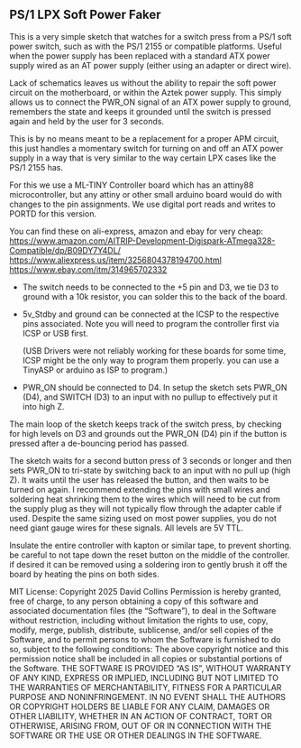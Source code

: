 PS/1 LPX Soft Power Faker
-------------------------
This is a very simple sketch that watches for a switch press from a PS/1 soft
power switch, such as with the PS/1 2155 or compatible platforms. Useful when
the power supply has been replaced with a standard ATX power supply wired as
an AT power supply (either using an adapter or direct wire).


Lack of schematics leaves us without the ability to repair the soft power
circuit on the motherboard, or within the Aztek power supply. This simply
allows us to connect the PWR_ON signal of an ATX power supply to ground,
remembers the state and keeps it grounded until the switch is pressed again
and held by the user for 3 seconds.


This is by no means meant to be a replacement for a proper APM circuit, this
just handles a momentary switch for turning on and off an ATX power supply
in a way that is very similar to the way certain LPX cases like the PS/1
2155 has. 


For this we use a ML-TINY Controller board which has an attiny88
microcontroller, but any attiny or other small arduino board would do with
changes to the pin assignments.  We use digital port reads and writes to
PORTD for this version.


You can find these on ali-express, amazon and ebay for very cheap:
https://www.amazon.com/AITRIP-Development-Digispark-ATmega328-Compatible/dp/B09DY7Y4DL/
https://www.aliexpress.us/item/3256804378194700.html
https://www.ebay.com/itm/314965702332




 - The switch needs to be connected to the +5 pin and D3, we tie D3 to ground
   with a 10k resistor, you can solder this to the back of the board.
  - 5v_Stdby and ground can be connected at the ICSP to the respective pins
   associated. Note you will need to program the controller first via ICSP
   or USB first.
      
       (USB Drivers were not reliably working for these boards for some
        time, ICSP might be the only way to program them properly. you
        can use a TinyASP or arduino as ISP to program.)


 - PWR_ON should be connected to D4.
In setup the sketch sets PWR_ON (D4), and SWITCH (D3) to an input with no pullup
to effectively put it into high Z. 


The main loop of the sketch keeps track of the switch press, by checking for
high levels on D3 and grounds out the PWR_ON (D4) pin if the button is pressed
after a de-bouncing period has passed.


The sketch waits for a second button press of 3 seconds or longer and then sets
PWR_ON to tri-state by switching back to an input with no pull up (high Z).
It waits until the user has released the button, and then waits to be turned on
again.
I recommend extending the pins with small wires and soldering heat shrinking
them to the wires which will need to be cut from the supply plug as they will
not typically flow through the adapter cable if used. Despite the same sizing
used on most power supplies, you do not need giant gauge wires for these
signals.  All levels are 5V TTL.


Insulate the entire controller with kapton or similar tape, to prevent shorting.
be careful to not tape down the reset button on the middle of the controller.
if desired it can be removed using a soldering iron to gently brush it off the
board by heating the pins on both sides.


MIT License:
Copyright 2025 David Collins
Permission is hereby granted, free of charge, to any person
obtaining a copy of this software and associated documentation
files (the “Software”), to deal in the Software without restriction,
including without limitation the rights to use, copy, modify,
merge, publish, distribute, sublicense, and/or sell copies of the
Software, and to permit persons to whom the Software is
furnished to do so, subject to the following conditions:
The above copyright notice and this permission notice shall be
included in all copies or substantial portions of the Software.
THE SOFTWARE IS PROVIDED “AS IS”, WITHOUT WARRANTY
OF ANY KIND, EXPRESS OR IMPLIED, INCLUDING BUT NOT
LIMITED TO THE WARRANTIES OF MERCHANTABILITY,
FITNESS FOR A PARTICULAR PURPOSE AND
NONINFRINGEMENT. IN NO EVENT SHALL THE AUTHORS OR
COPYRIGHT HOLDERS BE LIABLE FOR ANY CLAIM, DAMAGES
OR OTHER LIABILITY, WHETHER IN AN ACTION OF CONTRACT,
TORT OR OTHERWISE, ARISING FROM, OUT OF OR IN
CONNECTION WITH THE SOFTWARE OR THE USE OR OTHER
DEALINGS IN THE SOFTWARE.